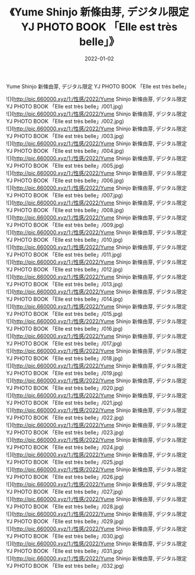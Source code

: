 ﻿---
layout: post
title:  《Yume Shinjo 新條由芽, デジタル限定 YJ PHOTO BOOK 「Elle est très belle」》
date:   2022-01-02
img: http://pic.660000.xyz/1:/性感/2022/Yume Shinjo 新條由芽, デジタル限定 YJ PHOTO BOOK 「Elle est très belle」/000.jpg
categories: [美女, 清纯, 唯美]
---

Yume Shinjo 新條由芽, デジタル限定 YJ PHOTO BOOK 「Elle est très belle」

  ![](http://pic.660000.xyz/1:/性感/2022/Yume Shinjo 新條由芽, デジタル限定 YJ PHOTO BOOK 「Elle est très belle」/001.jpg) <br> ![](http://pic.660000.xyz/1:/性感/2022/Yume Shinjo 新條由芽, デジタル限定 YJ PHOTO BOOK 「Elle est très belle」/002.jpg) <br> ![](http://pic.660000.xyz/1:/性感/2022/Yume Shinjo 新條由芽, デジタル限定 YJ PHOTO BOOK 「Elle est très belle」/003.jpg) <br> ![](http://pic.660000.xyz/1:/性感/2022/Yume Shinjo 新條由芽, デジタル限定 YJ PHOTO BOOK 「Elle est très belle」/004.jpg) <br> ![](http://pic.660000.xyz/1:/性感/2022/Yume Shinjo 新條由芽, デジタル限定 YJ PHOTO BOOK 「Elle est très belle」/005.jpg) <br> ![](http://pic.660000.xyz/1:/性感/2022/Yume Shinjo 新條由芽, デジタル限定 YJ PHOTO BOOK 「Elle est très belle」/006.jpg) <br> ![](http://pic.660000.xyz/1:/性感/2022/Yume Shinjo 新條由芽, デジタル限定 YJ PHOTO BOOK 「Elle est très belle」/007.jpg) <br> ![](http://pic.660000.xyz/1:/性感/2022/Yume Shinjo 新條由芽, デジタル限定 YJ PHOTO BOOK 「Elle est très belle」/008.jpg) <br> ![](http://pic.660000.xyz/1:/性感/2022/Yume Shinjo 新條由芽, デジタル限定 YJ PHOTO BOOK 「Elle est très belle」/009.jpg) <br> ![](http://pic.660000.xyz/1:/性感/2022/Yume Shinjo 新條由芽, デジタル限定 YJ PHOTO BOOK 「Elle est très belle」/010.jpg) <br> ![](http://pic.660000.xyz/1:/性感/2022/Yume Shinjo 新條由芽, デジタル限定 YJ PHOTO BOOK 「Elle est très belle」/011.jpg) <br> ![](http://pic.660000.xyz/1:/性感/2022/Yume Shinjo 新條由芽, デジタル限定 YJ PHOTO BOOK 「Elle est très belle」/012.jpg) <br> ![](http://pic.660000.xyz/1:/性感/2022/Yume Shinjo 新條由芽, デジタル限定 YJ PHOTO BOOK 「Elle est très belle」/013.jpg) <br> ![](http://pic.660000.xyz/1:/性感/2022/Yume Shinjo 新條由芽, デジタル限定 YJ PHOTO BOOK 「Elle est très belle」/014.jpg) <br> ![](http://pic.660000.xyz/1:/性感/2022/Yume Shinjo 新條由芽, デジタル限定 YJ PHOTO BOOK 「Elle est très belle」/015.jpg) <br> ![](http://pic.660000.xyz/1:/性感/2022/Yume Shinjo 新條由芽, デジタル限定 YJ PHOTO BOOK 「Elle est très belle」/016.jpg) <br> ![](http://pic.660000.xyz/1:/性感/2022/Yume Shinjo 新條由芽, デジタル限定 YJ PHOTO BOOK 「Elle est très belle」/017.jpg) <br> ![](http://pic.660000.xyz/1:/性感/2022/Yume Shinjo 新條由芽, デジタル限定 YJ PHOTO BOOK 「Elle est très belle」/018.jpg) <br> ![](http://pic.660000.xyz/1:/性感/2022/Yume Shinjo 新條由芽, デジタル限定 YJ PHOTO BOOK 「Elle est très belle」/019.jpg) <br> ![](http://pic.660000.xyz/1:/性感/2022/Yume Shinjo 新條由芽, デジタル限定 YJ PHOTO BOOK 「Elle est très belle」/020.jpg) <br> ![](http://pic.660000.xyz/1:/性感/2022/Yume Shinjo 新條由芽, デジタル限定 YJ PHOTO BOOK 「Elle est très belle」/021.jpg) <br> ![](http://pic.660000.xyz/1:/性感/2022/Yume Shinjo 新條由芽, デジタル限定 YJ PHOTO BOOK 「Elle est très belle」/022.jpg) <br> ![](http://pic.660000.xyz/1:/性感/2022/Yume Shinjo 新條由芽, デジタル限定 YJ PHOTO BOOK 「Elle est très belle」/023.jpg) <br> ![](http://pic.660000.xyz/1:/性感/2022/Yume Shinjo 新條由芽, デジタル限定 YJ PHOTO BOOK 「Elle est très belle」/024.jpg) <br> ![](http://pic.660000.xyz/1:/性感/2022/Yume Shinjo 新條由芽, デジタル限定 YJ PHOTO BOOK 「Elle est très belle」/025.jpg) <br> ![](http://pic.660000.xyz/1:/性感/2022/Yume Shinjo 新條由芽, デジタル限定 YJ PHOTO BOOK 「Elle est très belle」/026.jpg) <br> ![](http://pic.660000.xyz/1:/性感/2022/Yume Shinjo 新條由芽, デジタル限定 YJ PHOTO BOOK 「Elle est très belle」/027.jpg) <br> ![](http://pic.660000.xyz/1:/性感/2022/Yume Shinjo 新條由芽, デジタル限定 YJ PHOTO BOOK 「Elle est très belle」/028.jpg) <br> ![](http://pic.660000.xyz/1:/性感/2022/Yume Shinjo 新條由芽, デジタル限定 YJ PHOTO BOOK 「Elle est très belle」/029.jpg) <br> ![](http://pic.660000.xyz/1:/性感/2022/Yume Shinjo 新條由芽, デジタル限定 YJ PHOTO BOOK 「Elle est très belle」/030.jpg) <br> ![](http://pic.660000.xyz/1:/性感/2022/Yume Shinjo 新條由芽, デジタル限定 YJ PHOTO BOOK 「Elle est très belle」/031.jpg) <br> ![](http://pic.660000.xyz/1:/性感/2022/Yume Shinjo 新條由芽, デジタル限定 YJ PHOTO BOOK 「Elle est très belle」/032.jpg) <br>